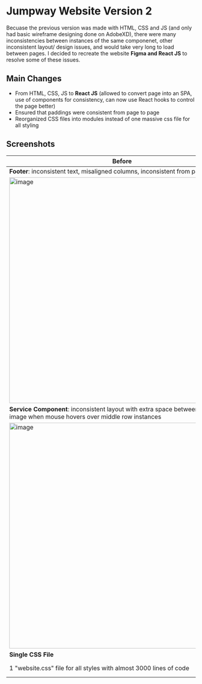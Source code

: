# Jumpway Website Version 2
Becuase the previous version was made with HTML, CSS and JS (and only had basic wireframe designing done on AdobeXD), there were many inconsistencies between instances of the same componenet, other inconsistent layout/ design issues, and would take very long to load between pages. I decided to recreate the website **Figma and React JS** to resolve some of these issues. 

## Main Changes
- From HTML, CSS, JS to **React JS** (allowed to convert page into an SPA, use of components for consistency, can now use React hooks to control the page better)
- Ensured that paddings were consistent from page to page
- Reorganized CSS files into modules instead of one massive css file for all styling

## Screenshots
| Before | After |
| ------------- | ------------- |
| **Footer**: inconsistent text, misaligned columns, inconsistent from page to page| **Footer**: improved alignment, readability, consistencey|
| <img width="600" alt="image" src="https://github.com/user-attachments/assets/349d964e-aca0-44b6-a6d0-166cb73dd734">| <img width="600" alt="image" src="https://github.com/user-attachments/assets/fe06ac2f-2372-4c6c-bb76-d878d84b205d">  |
| **Service Component**: inconsistent layout with extra space between mask and image when mouse hovers over middle row instances | **Service Component**: all instnaces had same layout just different content, less repetitive coding, hover effects worked smoothly across all instances |
| <img width="600" alt="image" src="https://github.com/user-attachments/assets/7fec2f28-9c73-4111-9ee5-05b315992fa1"> | <img width="600" alt="image" src="https://github.com/user-attachments/assets/6a0081d9-f518-47a3-bba9-d74b23708ecc">| 
| **Single CSS File** | **CSS Modules** |
|1 "website.css" file for all styles with almost 3000 lines of code| Several CSS module files for each component each with about 100-300 lines of code|


